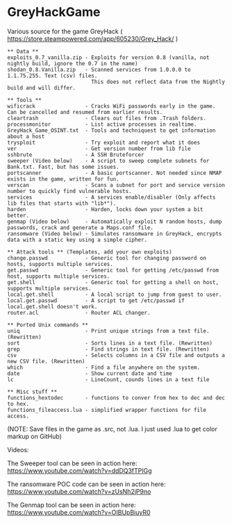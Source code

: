 # GreyHackGame
Various source for the game GreyHack ( https://store.steampowered.com/app/605230/Grey_Hack/ )

```
** Data **
exploits_0.7_vanilla.zip - Exploits for version 0.8 (vanilla, not nightly build, ignore the 0.7 in the name)
shodan_0.8.Vanilla.zip   - Scanned services from 1.0.0.0 to 1.1.75.255. Text (csv) files.
                           This does not reflect data from the Nightly build and will differ.

** Tools **
wificrack                - Cracks WiFi passwords early in the game. Can be cancelled and resumed from earlier results.
cleartrash               - Clears out files from .Trash folders.
processmonitor           - List active processes in realtime.
GreyHack_Game_OSINT.txt  - Tools and techniquest to get information about a host
trysploit                - Try exploit and report what it does
ver                      - Get version number from lib file
sshbrute                 - A SSH Bruteforcer
sweeper (Video below)    - A script to sweep complete subnets for Bank.txt. Fast, but has some issues.
portscanner              - A basic portscanner. Not needed since NMAP exists in the game, written for fun.
verscan                  - Scans a subnet for port and service version number to quickly find vulnerable hosts.
services                 - A services enable/disabler (Only affects lib files that starts with "lib*").
harden                   - Harden, locks down your system a bit better.
genmap (Video below)     - Automatically exploit N random hosts, dump passwords, crack and generate a Maps.conf file.
ransomware (Video below) - Simulates ransomware in GreyHack, encrypts data with a static key using a simple cipher.

** Attack tools ** (Templates, add your own exploits)
change.passwd            - Generic tool for changing password on hosts, supports multiple services. 
get.passwd               - Generic tool for getting /etc/passwd from host, supports multiple services.
get.shell                - Generic tool for getting a shell on host, supports multiple services.
local.get.shell          - A local script to jump from guest to user.
local.get.passwd         - A script to get /etc/passwd if local.get.shell doesn't work.
router.acl               - Router ACL changer.

** Ported Unix commands **
uniq                     - Print unique strings from a text file. (Rewritten)
sort                     - Sorts lines in a text file. (Rewritten)
grep                     - Find strings in text file. (Rewritten)
csv                      - Selects columns in a CSV file and outputs a new CSV file. (Rewritten)
which                    - Find a file anywhere on the system.
date                     - Show current date and time
lc                       - LineCount, counds lines in a text file

** Misc stuff **
functions_hextodec       - functions to conver from hex to dec and dec to hex.
functions_fileaccess.lua - simplified wrapper functions for file access.
```
(NOTE: Save files in the game as .src, not .lua. I just used .lua to get color markup on GitHub)

Videos:

The Sweeper tool can be seen in action here: https://www.youtube.com/watch?v=ddDQ3fTPIGg

The ransomware POC code can be seen in action here: https://www.youtube.com/watch?v=zUsNh2jP9no

The Genmap tool can be seen in action here: https://www.youtube.com/watch?v=OIBUpBiuyR0
